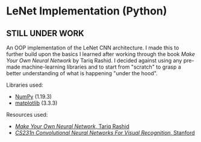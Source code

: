 # LeNet Implementation (Python)

## STILL UNDER WORK ##

An OOP implementation of the LeNet CNN architecture. 
I made this to further build upon the basics I learned after working through the book *Make Your Own Neural Network* by Tariq Rashid.
I decided against using any pre-made machine-learning libraries and to start from "scratch" to grasp a better understanding of what is happening "under the hood". 


Libraries used:
* [NumPy](https://numpy.org/) (1.19.3)
* [matplotlib](https://matplotlib.org/) (3.3.3)

Resources used:
* [*Make Your Own Neural Network*, Tariq Rashid](https://www.amazon.co.uk/Make-Your-Own-Neural-Network-ebook/dp/B01EER4Z4G)
* [*CS231n Convolutional Neural Networks For Visual Recognition*, Stanford](https://cs231n.github.io/convolutional-networks/)
